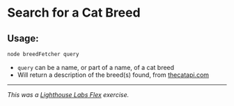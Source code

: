 # Search for a Cat Breed
## Usage:
```bash
node breedFetcher query
```
* ```query``` can be a name, or part of a name, of a cat breed
* Will return a description of the breed(s) found, from [thecatapi.com](https://thecatapi.com/)

---
_This was a [Lighthouse Labs Flex](https://www.lighthouselabs.ca/en/web-development-flex-program) exercise._
